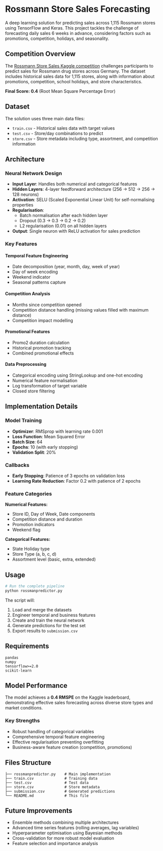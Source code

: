 # Rossmann Store Sales Forecasting

A deep learning solution for predicting sales across 1,115 Rossmann stores using TensorFlow and Keras. This project tackles the challenge of forecasting daily sales 6 weeks in advance, considering factors such as promotions, competition, holidays, and seasonality.

## Competition Overview

The [Rossmann Store Sales Kaggle competition](https://www.kaggle.com/c/rossmann-store-sales) challenges participants to predict sales for Rossmann drug stores across Germany. The dataset includes historical sales data for 1,115 stores, along with information about promotions, competition, school holidays, and store characteristics.

**Final Score: 0.4** (Root Mean Square Percentage Error)

## Dataset

The solution uses three main data files:
- `train.csv` - Historical sales data with target values
- `test.csv` - Store/day combinations to predict
- `store.csv` - Store metadata including type, assortment, and competition information

## Architecture

### Neural Network Design
- **Input Layer**: Handles both numerical and categorical features
- **Hidden Layers**: 4-layer feedforward architecture (256 → 512 → 256 → 128 neurons)
- **Activation**: SELU (Scaled Exponential Linear Unit) for self-normalising properties
- **Regularisation**: 
  - Batch normalisation after each hidden layer
  - Dropout (0.3 → 0.3 → 0.2 → 0.2)
  - L2 regularisation (0.01) on all hidden layers
- **Output**: Single neuron with ReLU activation for sales prediction

### Key Features

#### Temporal Feature Engineering
- Date decomposition (year, month, day, week of year)
- Day of week encoding
- Weekend indicator
- Seasonal patterns capture

#### Competition Analysis
- Months since competition opened
- Competition distance handling (missing values filled with maximum distance)
- Competition impact modelling

#### Promotional Features
- Promo2 duration calculation
- Historical promotion tracking
- Combined promotional effects

#### Data Preprocessing
- Categorical encoding using StringLookup and one-hot encoding
- Numerical feature normalisation
- Log transformation of target variable
- Closed store filtering

## Implementation Details

### Model Training
- **Optimizer**: RMSprop with learning rate 0.001
- **Loss Function**: Mean Squared Error
- **Batch Size**: 64
- **Epochs**: 10 (with early stopping)
- **Validation Split**: 20%

### Callbacks
- **Early Stopping**: Patience of 3 epochs on validation loss
- **Learning Rate Reduction**: Factor 0.2 with patience of 2 epochs

### Feature Categories
**Numerical Features:**
- Store ID, Day of Week, Date components
- Competition distance and duration
- Promotion indicators
- Weekend flag

**Categorical Features:**
- State Holiday type
- Store Type (a, b, c, d)
- Assortment level (basic, extra, extended)

## Usage

```python
# Run the complete pipeline
python rossmanpredictor.py
```

The script will:
1. Load and merge the datasets
2. Engineer temporal and business features
3. Create and train the neural network
4. Generate predictions for the test set
5. Export results to `submission.csv`

## Requirements

```
pandas
numpy
tensorflow>=2.0
scikit-learn
```

## Model Performance

The model achieves a **0.4 RMSPE** on the Kaggle leaderboard, demonstrating effective sales forecasting across diverse store types and market conditions.

### Key Strengths
- Robust handling of categorical variables
- Comprehensive temporal feature engineering
- Effective regularisation preventing overfitting
- Business-aware feature creation (competition, promotions)

## Files Structure

```
├── rossmanpredictor.py    # Main implementation
├── train.csv              # Training data
├── test.csv               # Test data
├── store.csv              # Store metadata
├── submission.csv         # Generated predictions
└── README.md              # This file
```

## Future Improvements

- Ensemble methods combining multiple architectures
- Advanced time series features (rolling averages, lag variables)
- Hyperparameter optimisation using Bayesian methods
- Cross-validation for more robust model evaluation
- Feature selection and importance analysis
